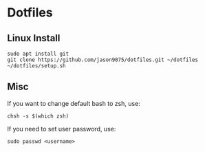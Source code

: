 # Dotfiles

## Linux Install

```
sudo apt install git 
git clone https://github.com/jason9075/dotfiles.git ~/dotfiles
~/dotfiles/setup.sh
```

## Misc

If you want to change default bash to zsh, use:
```
chsh -s $(which zsh)
```

If you need to set user password, use:
```
sudo passwd <username>
```
